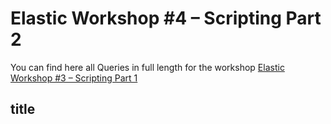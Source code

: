 # Elastic Workshop #4 – Scripting Part 2

You can find here all Queries in full length for the workshop [Elastic Workshop #3 – Scripting Part 1](https://cdax.ch/2022/02/05/elastic-workshop-3-scripting-part-1/)

## title 

```

```
